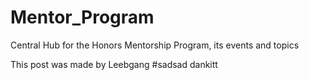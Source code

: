 # Mentor_Program
Central Hub for the Honors Mentorship Program, its events and topics

This post was made by Leebgang #sadsad dankitt
